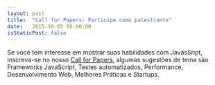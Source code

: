 ```yaml
---
layout: post
title:  "Call for Papers: Participe como palestrante"
date:   2015-10-05 09:00:00
isStaticPost: false
---
```

Se você tem interesse em mostrar suas habilidades com JavasSript, inscreva-se no nosso [ Call for Papers](http://bit.ly/c4pjsdayrec), algumas sugestões de tema são Frameworks JavaScript, Testes automatizados, Performance, Desenvolvimento Web, Melhores Práticas e Startups.
